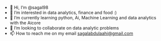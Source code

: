 - 👋 Hi, I’m @sagal98
- 👀 I’m interested in data analytics, finance and food :) 
- 🌱 I’m currently learning python, Ai, Machine Learning and data analytics with the Aicore 
- 💞️ I’m looking to collaborate on data analytic problems
- 📫 How to reach me on my email sagalabdulaahi@gmail.com
